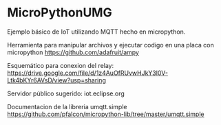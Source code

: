 # MicroPythonUMG
Ejemplo básico de IoT utilizando MQTT hecho en micropython.

Herramienta para manipular archivos y ejecutar codigo en una placa con micropython
https://github.com/adafruit/ampy

Esquemático para conexion del relay: https://drive.google.com/file/d/1z4AuOfRUvwHJkY3l0V-Ltk4bKYr6AVsD/view?usp=sharing

Servidor público sugerido: iot.eclipse.org

Documentacion de la libreria umqtt.simple https://github.com/pfalcon/micropython-lib/tree/master/umqtt.simple
